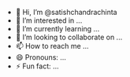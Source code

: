 - 👋 Hi, I’m @satishchandrachinta
- 👀 I’m interested in ...
- 🌱 I’m currently learning ...
- 💞️ I’m looking to collaborate on ...
- 📫 How to reach me ...
- 😄 Pronouns: ...
- ⚡ Fun fact: ...

<!---
satishchandrachinta/satishchandrachinta is a ✨ special ✨ repository because its `README.md` (this file) appears on your GitHub profile.
You can click the Preview link to take a look at your changes.
--->

